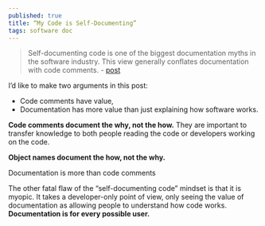```yaml
---
published: true
title: “My Code is Self-Documenting”
tags: software doc
---
```

> Self-documenting code is one of the biggest documentation myths in the software industry. This view generally conflates documentation with code comments. - [post](http://ericholscher.com/blog/2017/jan/27/code-is-self-documenting/)

I’d like to make two arguments in this post:
- Code comments have value,
- Documentation has more value than just explaining how software works.

**Code comments document the why, not the how.** They are important to transfer knowledge to both people reading the code or developers working on the code.

**Object names document the how, not the why.**

 
Documentation is more than code comments

The other fatal flaw of the “self-documenting code” mindset is that it is myopic. It takes a developer-only point of view, only seeing the value of documentation as allowing people to understand how code works. **Documentation is for every possible user.**
